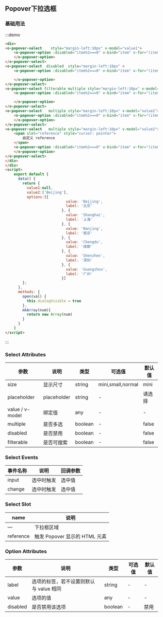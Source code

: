 ## Popover下拉选框



### 基础用法



:::demo
```html
<div>
<o-popover-select    style="margin-left:10px" v-model="value1">
    <o-popover-option :disabled="item%2===0" v-bind="item" v-for="(item,i) in options" :key="i">
    </o-popover-option>
</o-popover-select>
<o-popover-select  disabled  style="margin-left:10px" >
    <o-popover-option :disabled="item%2===0" v-bind="item" v-for="(item,i) in options" :key="i">

    </o-popover-option>
</o-popover-select>
<o-popover-select filterable multiple style="margin-left:10px" v-model="value2">
    <o-popover-option :disabled="item%2===0" v-bind="item" v-for="(item,i) in options.concat(options, options, options, options)" :key="i">

    </o-popover-option>
</o-popover-select>
<o-popover-select   multiple style="margin-left:10px" v-model="value2">
    <o-popover-option :disabled="item%2===0" v-bind="item" v-for="(item,i) in options" :key="i">
    </o-popover-option>
</o-popover-select>
<o-popover-select   multiple style="margin-left:10px" v-model="value2">
    <span slot="reference" style="cursor: pointer">
        自定义 reference
    </span>
    <o-popover-option :disabled="item%2===0" v-bind="item" v-for="(item,i) in options" :key="i">
    </o-popover-option>
</o-popover-select>
</div>
</div>
<script>
    export default {
      data() {
        return {
          value1:null,
          value2:['Beijing'],
          options:[{
                            value: 'Beijing',
                            label: '北京'
                          }, {
                            value: 'Shanghai',
                            label: '上海'
                          }, {
                            value: 'Nanjing',
                            label: '南京'
                          }, {
                            value: 'Chengdu',
                            label: '成都'
                          }, {
                            value: 'Shenzhen',
                            label: '深圳'
                          }, {
                            value: 'Guangzhou',
                            label: '广州'
                          }]
        };
      },
      methods: {
        open(val) {
          this.dialogVisible = true
        },
        mkArray(num){
          return new Array(num)
        }
      }
    }
</script>
```
:::





### Select Attributes
| 参数      | 说明          | 类型      | 可选值                           | 默认值  |
|---------- |-------------- |---------- |--------------------------------  |-------- |
| size   | 显示尺寸 | string | mini,small,normal | mini |
| placeholder   | placeholder | string | - | 请选择 |
| value / v-model   | 绑定值 | any | - | - |
| multiple    | 是否多选 | boolean |-| false |
| disabled    | 是否禁用 | boolean |-| false |
| filterable    | 是否可搜索 | boolean |-| false |


### Select Events
| 事件名称 | 说明 | 回调参数 |
|------|--------|----|
| input| 选中时触发 |选中值|
| change| 选中时触发 |选中值|




### Select Slot
| name | 说明 |
|------|--------|
| — | 下拉框区域 |
| reference | 触发 Popover 显示的 HTML 元素 |

### Option Attributes
| 参数      | 说明          | 类型      | 可选值                           | 默认值  |
|---------- |-------------- |---------- |--------------------------------  |-------- |
| label   | 选项的标签，若不设置则默认与 value 相同 | string | -| - |
| value   | 选项的值 | any | - | - |
| disabled   | 	是否禁用该选项 | boolean | - | 禁用 |

